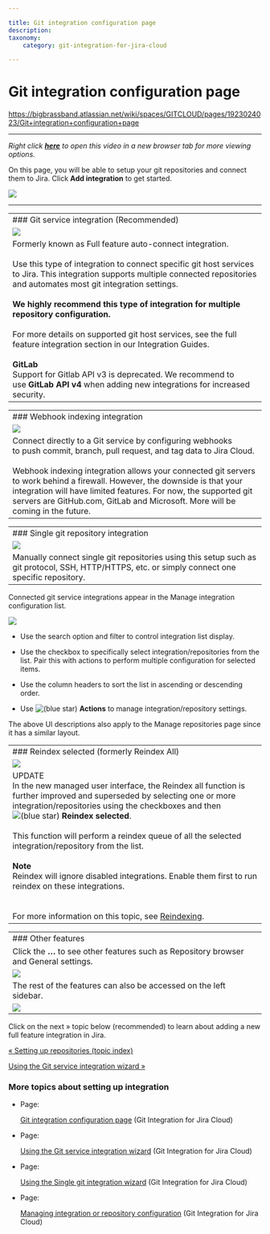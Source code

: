 ```yaml
---

title: Git integration configuration page
description:
taxonomy:
    category: git-integration-for-jira-cloud

---
```


# Git integration configuration page

<https://bigbrassband.atlassian.net/wiki/spaces/GITCLOUD/pages/1923024023/Git+integration+configuration+page>

* * *

_Right click_ [_**here**_](https://bigbrassband.wistia.com/medias/m1k2sol0a5) _to open this video in a new browser tab for more viewing options._

  
On this page, you will be able to setup your git repositories and connect them to Jira. Click **Add integration** to get started.

![](https://bigbrassband.atlassian.net/wiki/download/attachments/1923024023/gitcloud-managed-ui-getting-started.png?version=1&modificationDate=1647866199013&cacheVersion=1&api=v2)

* * *

|     |
| --- |
| ### Git service integration (Recommended) |
| ![](https://bigbrassband.atlassian.net/wiki/download/attachments/1923024023/gitcloud-managed-ui-git-service-sel.png?version=1&modificationDate=1647930706531&cacheVersion=1&api=v2) |
| Formerly known as Full feature auto-connect integration.<br><br>Use this type of integration to connect specific git host services to Jira. This integration supports multiple connected repositories and automates most git integration settings.<br><br>**We highly recommend this type of integration for multiple repository configuration.**<br><br>For more details on supported git host services, see the full feature integration section in our Integration Guides.<br><br>**GitLab**  <br>Support for Gitlab API v3 is deprecated. We recommend to use **GitLab API v4** when adding new integrations for increased security. |

|     |
| --- |
| ### Webhook indexing integration |
| ![](https://bigbrassband.atlassian.net/wiki/download/attachments/1923024023/gitcloud-managed-ui-webhook-idx-sel.png?version=1&modificationDate=1647930808726&cacheVersion=1&api=v2) |
| Connect directly to a Git service by configuring webhooks to push commit, branch, pull request, and tag data to Jira Cloud.<br><br>Webhook indexing integration allows your connected git servers to work behind a firewall. However, the downside is that your integration will have limited features. For now, the supported git servers are GitHub.com, GitLab and Microsoft. More will be coming in the future. |

|     |
| --- |
| ### Single git repository integration |
| ![](https://bigbrassband.atlassian.net/wiki/download/attachments/1923024023/gitcloud-managed-ui-single-repo-sel.png?version=1&modificationDate=1647930891191&cacheVersion=1&api=v2) |
| Manually connect single git repositories using this setup such as git protocol, SSH, HTTP/HTTPS, etc. or simply connect one specific repository. |

  
Connected git service integrations appear in the Manage integration configuration list.

![](https://bigbrassband.atlassian.net/wiki/download/attachments/1923024023/gitcloud-managed-ui-integration-list.png?version=1&modificationDate=1647933667463&cacheVersion=1&api=v2)

*   Use the search option and filter to control integration list display.
    
*   Use the checkbox to specifically select integration/repositories from the list. Pair this with actions to perform multiple configuration for selected items.
    
*   Use the column headers to sort the list in ascending or descending order.
    
*   Use ![(blue star)](/wiki/s/-1639011364/6452/8b4898d3c114827e64ec143b4fa79bb76a6cfa5b/_/images/icons/emoticons/star_blue.png) **Actions** to manage integration/repository settings.
    

The above UI descriptions also apply to the Manage repositories page since it has a similar layout.

|     |
| --- |
| ### Reindex selected (formerly Reindex All) |
| ![](https://bigbrassband.atlassian.net/wiki/download/attachments/1923024023/gitcloud-managed-ui-reindex-all.png?version=1&modificationDate=1647934041821&cacheVersion=1&api=v2) |
| UPDATE  <br>In the new managed user interface, the Reindex all function is further improved and superseded by selecting one or more integration/repositories using the checkboxes and then ![(blue star)](/wiki/s/-1639011364/6452/8b4898d3c114827e64ec143b4fa79bb76a6cfa5b/_/images/icons/emoticons/star_blue.png) **Reindex selected**.<br><br>This function will perform a reindex queue of all the selected integration/repository from the list.<br><br>**Note**  <br>Reindex will ignore disabled integrations. Enable them first to run reindex on these integrations.<br><br>  <br>For more information on this topic, see [Reindexing](/wiki/spaces/GITCLOUD/pages/1923026060/Reindexing). |

|     |
| --- |
| ### Other features |
| Click the **…** to see other features such as Repository browser and General settings. |
| ![](https://bigbrassband.atlassian.net/wiki/download/attachments/1923024023/gitcloud-managed-ui-other-features.png?version=1&modificationDate=1647935460986&cacheVersion=1&api=v2) |
| The rest of the features can also be accessed on the left sidebar. |
| ![](https://bigbrassband.atlassian.net/wiki/download/thumbnails/1923024023/gitcloud-managed-ui-other-features-sidebar.png?version=1&modificationDate=1647935812707&cacheVersion=1&api=v2&width=680&height=413) |

  
Click on the next » topic below (recommended) to learn about adding a new full feature integration in Jira.

[« Setting up repositories (topic index)](/wiki/spaces/GITCLOUD/pages/1923023982/Setting+up+integrations)

[Using the Git service integration wizard »](/wiki/spaces/GITCLOUD/pages/1923024112/Using+the+Git+service+integration+wizard)

### More topics about setting up integration

*   Page:
    
    [Git integration configuration page](/wiki/spaces/GITCLOUD/pages/1923024023/Git+integration+configuration+page) (Git Integration for Jira Cloud)
    
*   Page:
    
    [Using the Git service integration wizard](/wiki/spaces/GITCLOUD/pages/1923024112/Using+the+Git+service+integration+wizard) (Git Integration for Jira Cloud)
    
*   Page:
    
    [Using the Single git integration wizard](/wiki/spaces/GITCLOUD/pages/1923024154/Using+the+Single+git+integration+wizard) (Git Integration for Jira Cloud)
    
*   Page:
    
    [Managing integration or repository configuration](/wiki/spaces/GITCLOUD/pages/1923024455/Managing+integration+or+repository+configuration) (Git Integration for Jira Cloud)